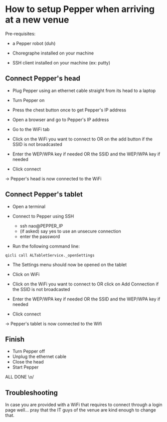 # How to setup Pepper when arriving at a new venue

Pre-requisites:

- a Pepper robot (duh)

- Choregraphe installed on your machine

- SSH client installed on your machine (ex: putty)

## Connect Pepper's head

- Plug Pepper using an ethernet cable straight from its head to a laptop

- Turn Pepper on

- Press the chest button once to get Pepper's IP address

- Open a browser and go to Pepper's IP address

- Go to the WiFi tab

- Click on the WiFi you want to connect to OR on the add button if the SSID is not broadcasted

- Enter the WEP/WPA key if needed OR the SSID and the WEP/WPA key if needed

- Click connect

-> Pepper's head is now connected to the WiFi

## Connect Pepper's tablet

- Open a terminal

- Connect to Pepper using SSH

	- ssh nao@PEPPER_IP
	- (if asked) say yes to use an unsecure connection
	- enter the password

- Run the following command line:

`qicli call ALTabletService._openSettings`

- The Settings menu should now be opened on the tablet

- Click on WiFi

- Click on the WiFi you want to connect to OR click on Add Connection if the SSID is not broadcasted

- Enter the WEP/WPA key if needed OR the SSID and the WEP/WPA key if needed

- Click connect

-> Pepper's tablet is now connected to the Wifi

## Finish
- Turn Pepper off
- Unplug the ethernet cable
- Close the head
- Start Pepper

ALL DONE \o/

## Troubleshooting 

In case you are provided with a WiFi that requires to connect through a login page well... pray that the IT guys of the venue are kind enough to change that. 